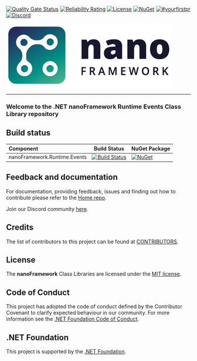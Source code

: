 [![Quality Gate Status](https://sonarcloud.io/api/project_badges/measure?project=nanoframework_lib-nanoFramework.Runtime.Events&metric=alert_status)](https://sonarcloud.io/dashboard?id=nanoframework_lib-nanoFramework.Runtime.Events) [![Reliability Rating](https://sonarcloud.io/api/project_badges/measure?project=nanoframework_lib-nanoFramework.Runtime.Events&metric=reliability_rating)](https://sonarcloud.io/dashboard?id=nanoframework_lib-nanoFramework.Runtime.Events) [![License](https://img.shields.io/badge/License-MIT-blue.svg)](LICENSE) [![NuGet](https://img.shields.io/nuget/dt/nanoFramework.Runtime.Events.svg?label=NuGet&style=flat&logo=nuget)](https://www.nuget.org/packages/nanoFramework.Runtime.Events/) [![#yourfirstpr](https://img.shields.io/badge/first--timers--only-friendly-blue.svg)](https://github.com/nanoframework/Home/blob/main/CONTRIBUTING.md) [![Discord](https://img.shields.io/discord/478725473862549535.svg?logo=discord&logoColor=white&label=Discord&color=7289DA)](https://discord.gg/gCyBu8T)

![nanoFramework logo](https://raw.githubusercontent.com/nanoframework/Home/main/resources/logo/nanoFramework-repo-logo.png)

-----

### Welcome to the .NET **nanoFramework** Runtime Events Class Library repository

## Build status

| Component | Build Status | NuGet Package |
|:-|---|---|
| nanoFramework.Runtime.Events | [![Build Status](https://dev.azure.com/nanoframework/nanoFramework.Runtime.Events/_apis/build/status/nanoFramework.Runtime.Events?repoName=nanoframework%2FnanoFramework.Runtime.Events&branchName=main)](https://dev.azure.com/nanoframework/nanoFramework.Runtime.Events/_build/latest?definitionId=22&repoName=nanoframework%2FnanoFramework.Runtime.Events&branchName=main) | [![NuGet](https://img.shields.io/nuget/v/nanoFramework.Runtime.Events.svg?label=NuGet&style=flat&logo=nuget)](https://www.nuget.org/packages/nanoFramework.Runtime.Events/) |

## Feedback and documentation

For documentation, providing feedback, issues and finding out how to contribute please refer to the [Home repo](https://github.com/nanoframework/Home).

Join our Discord community [here](https://discord.gg/gCyBu8T).

## Credits

The list of contributors to this project can be found at [CONTRIBUTORS](https://github.com/nanoframework/Home/blob/main/CONTRIBUTORS.md).

## License

The **nanoFramework** Class Libraries are licensed under the [MIT license](LICENSE.md).

## Code of Conduct

This project has adopted the code of conduct defined by the Contributor Covenant to clarify expected behaviour in our community.
For more information see the [.NET Foundation Code of Conduct](https://dotnetfoundation.org/code-of-conduct).

## .NET Foundation

This project is supported by the [.NET Foundation](https://dotnetfoundation.org).
